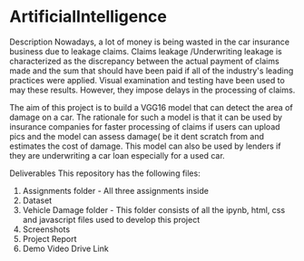 # ArtificialIntelligence
<title>Intelligent Vehicle Damage Assessment & Cost Estimator for Insurance Companies</title>

Description
Nowadays, a lot of money is being wasted in the car insurance business due to leakage claims. Claims leakage /Underwriting leakage is characterized as the discrepancy between the actual payment of claims made and the sum that should have been paid if all of the industry's leading practices were applied. Visual examination and testing have been used to may these results. However, they impose delays in the processing of claims. 

The aim of this project is to build a VGG16 model that can detect the area of damage on a car. The rationale for such a model is that it can be used by insurance companies for faster processing of claims if users can upload pics and the model  can assess damage( be it dent scratch  from and estimates the cost of damage. This model can also be used by lenders if they are underwriting a car loan especially for a used car.

Deliverables 
This repository has the following files:
1) Assignments folder - All three assignments inside
2) Dataset
3) Vehicle Damage folder - This folder consists of all the ipynb, html, css and javascript files used to develop this project
4) Screenshots
5) Project Report
6) Demo Video Drive Link
